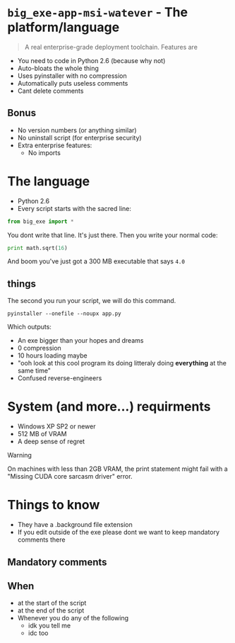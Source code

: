 # ```big_exe-app-msi-watever``` - The platform/language
<!-- yes that is the name just The platform thats it -->
> A real enterprise-grade deployment toolchain. Features are
- You need to code in Python 2.6 (because why not)
- Auto-bloats the whole thing
- Uses pyinstaller with no compression
- Automatically puts useless comments
- Cant delete comments
## Bonus
- No version numbers (or anything similar)
- No uninstall script (for enterprise security)
- Extra enterprise features:
  - No imports
# The language
- Python 2.6
- Every script starts with the sacred line:
```python
from big_exe import *
```
You dont write that line. It's just there.
Then you write your normal code:
```python
print math.sqrt(16)
```
And boom you've just got a 300 MB executable that says `4.0`
## things
The second you run your script, we will do this command.
```shell
pyinstaller --onefile --noupx app.py
```
Which outputs:
- An exe bigger than your hopes and dreams
- 0 compression
- 10 hours loading maybe
- "ooh look at this cool program its doing litteraly doing **everything** at the same time"
- Confused reverse-engineers
# System (and more...) requirments
- Windows XP SP2 or newer
- 512 MB of VRAM
- A deep sense of regret
> [!WARNING]
> On machines with less than 2GB VRAM, the print statement might fail with a "Missing CUDA core sarcasm driver" error.
# Things to know
- They have a .background file extension
- If you edit outside of the exe please dont we want to keep mandatory comments there
## Mandatory comments
## When
- at the start of the script
- at the end of the script
- Whenever you do any of the following
  - idk you tell me
  - idc too
